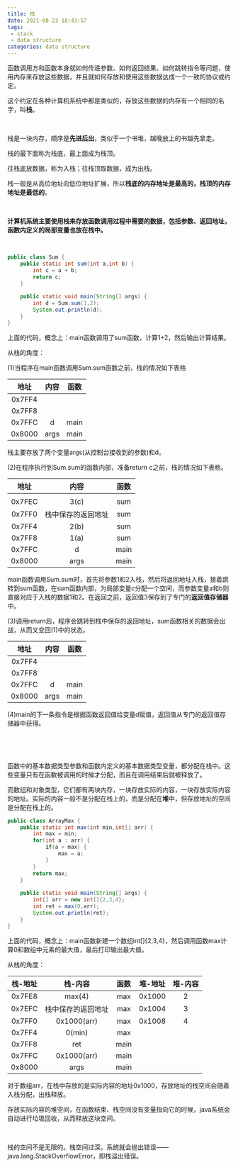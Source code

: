 ```yaml
---
title: 栈
date: 2021-08-23 18:43:57
tags: 
 - stack
 - data structure
categories: data structure
---
```


函数调用方和函数本身就如何传递参数、如何返回结果、如何跳转指令等问题，使用内存来存放这些数据，并且就如何存放和使用这些数据达成一个一致的协议或约定。

这个约定在各种计算机系统中都是类似的，存放这些数据的内存有一个相同的名字，叫**栈**。

​    

栈是一块内存，顺序是**先进后出**，类似于一个书堆，越晚放上的书越先拿走。

栈的最下面称为栈底，最上面成为栈顶。

往栈底放数据，称为入栈；往栈顶取数据，成为出栈。

栈一般是从高位地址向低位地址扩展，所以**栈底的内存地址是最高的，栈顶的内存地址是最低的**。

​     

**计算机系统主要使用栈来存放函数调用过程中需要的数据，包括参数、返回地址，函数内定义的局部变量也放在栈中。**

​    

```java
public class Sum {
    public static int sum(int a,int b) {
        int c = a + b;
        return c;
    }
    
    public static void main(String[] args) {
        int d = Sum.sum(1,2);
        System.out.println(d);
    }
}
```

上面的代码，概念上：main函数调用了sum函数，计算1+2，然后输出计算结果。

从栈的角度：

(1)当程序在main函数调用Sum.sum函数之前，栈的情况如下表格 

|  地址  | 内容 | 函数 |
| :----: | :--: | :--: |
| 0x7FF4 |      |      |
| 0x7FF8 |      |      |
| 0x7FFC |  d   | main |
| 0x8000 | args | main |

栈主要存放了两个变量args(从控制台接收到的参数)和d。

(2)在程序执行到Sum.sum的函数内部，准备return c之前，栈的情况如下表格。

|  地址  |        内容        | 函数 |
| :----: | :----------------: | :--: |
|        |                    |      |
| 0x7FEC |        3(c)        | sum  |
| 0x7FF0 | 栈中保存的返回地址 | sum  |
| 0x7FF4 |        2(b)        | sum  |
| 0x7FF8 |        1(a)        | sum  |
| 0x7FFC |         d          | main |
| 0x8000 |        args        | main |

main函数调用Sum.sum时，首先将参数1和2入栈，然后将返回地址入栈，接着跳转到sum函数，在sum函数内部，为局部变量c分配一个空间，而参数变量a和b则直接对应于入栈的数据1和2。在返回之前，返回值3保存到了专门的**返回值存储器**中。

(3)调用return后，程序会跳转到栈中保存的返回地址，sum函数相关的数据会出战，从而又变回(1)中的状态。

|  地址  | 内容 | 函数 |
| :----: | :--: | :--: |
| 0x7FF4 |      |      |
| 0x7FF8 |      |      |
| 0x7FFC |  d   | main |
| 0x8000 | args | main |

(4)main的下一条指令是根据函数返回值给变量d赋值，返回值从专门的返回值存储器中获得。

​    

​    

函数中的基本数据类型参数和函数内定义的基本数据类型变量，都分配在栈中。这些变量只有在函数被调用的时候才分配，而且在调用结束后就被释放了。

而数组和对象类型，它们都有两块内存，一块存放实际的内容，一块存放实际内容的地址。实际的内容一般不是分配在栈上的，而是分配在**堆**中，但存放地址的空间是分配在栈上的。

```java
public class ArrayMax {
    public static int max(int min,int[] arr) {
        int max = min;
        for(int a : arr) {
            if(a > max) {
                max = a;
            }
        }
        return max;
    }
    
    public static void main(String[] args) {
        int[] arr = new int[]{2,3,4};
        int ret = max(0,arr);
        System.out.println(ret);
    }
}
```

上面的代码，概念上：main函数新建一个数组int[]{2,3,4}，然后调用函数max计算0和数组中元素的最大值，最后打印输出最大值。

从栈的角度：

| 栈-地址 |      栈-内容       | 函数 | 堆-地址 | 堆-内容 |
| :-----: | :----------------: | :--: | :-----: | :-----: |
| 0x7FE8  |       max(4)       | max  | 0x1000  |    2    |
| 0x7EFC  | 栈中保存的返回地址 | max  | 0x1004  |    3    |
| 0x7FF0  |    0x1000(arr)     | max  | 0x1008  |    4    |
| 0x7FF4  |       0(min)       | max  |         |         |
| 0x7FF8  |        ret         | main |         |         |
| 0x7FFC  |    0x1000(arr)     | main |         |         |
| 0x8000  |        args        | main |         |         |

对于数组arr，在栈中存放的是实际内容的地址0x1000，存放地址的栈空间会随着入栈分配，出栈释放。

存放实际内容的堆空间，在函数结束、栈空间没有变量指向它的时候，java系统会自动进行垃圾回收，从而释放这块空间。

​    

栈的空间不是无限的。栈空间过深，系统就会抛出错误——java.lang.StackOverflowError，即栈溢出错误。

